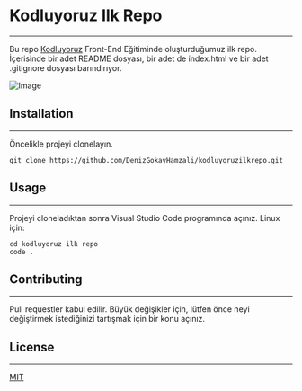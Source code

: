 # Kodluyoruz Ilk Repo
---
Bu repo [Kodluyoruz](www.kodluyoruz.org) Front-End Eğitiminde oluşturduğumuz ilk repo. İçerisinde bir adet README dosyası, bir adet de index.html ve bir adet .gitignore dosyası barındırıyor.

![Image](img/project.png)

## Installation
***
Öncelikle projeyi clonelayın. 

`git clone https://github.com/DenizGokayHamzali/kodluyoruzilkrepo.git`

## Usage
---
Projeyi cloneladıktan sonra Visual Studio Code programında açınız.
Linux için:
``` 
cd kodluyoruz ilk repo 
code .
```

## Contributing 
***
Pull requestler kabul edilir. Büyük değişikler için, lütfen önce neyi değiştirmek istediğinizi tartışmak için bir konu açınız.

## License 
---
[MIT](choosealicense.com/licenses/mit/)


